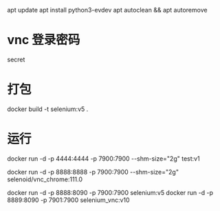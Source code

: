 apt update
apt install python3-evdev
apt autoclean &&  apt autoremove

# vnc 登录密码
secret

# 打包
docker build -t selenium:v5 .

# 运行
docker run -d -p 4444:4444 -p 7900:7900 --shm-size="2g"  test:v1

docker run -d -p 8888:8888 -p 7900:7900 --shm-size="2g"  selenoid/vnc_chrome:111.0

docker run -d -p 8888:8090 -p 7900:7900 selenium:v5
docker run -d -p 8889:8090 -p 7901:7900 selenium_vnc:v10